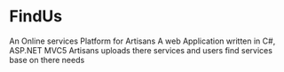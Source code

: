 # FindUs
An Online services  Platform for  Artisans
A web Application written in C#, ASP.NET MVC5
Artisans uploads there services and users find services base on there needs

